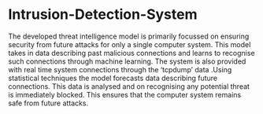 # Intrusion-Detection-System

The developed threat intelligence model is primarily focussed on ensuring security from future attacks for only a single computer system. 
This model takes in data describing past malicious connections and learns to recognise such connections through machine learning. 
The system is also provided with real time system connections through the ‘tcpdump’ data .Using statistical techniques the model forecasts data describing future connections. This data is analysed and on recognising any potential threat is immediately blocked.
This ensures that the computer system remains safe from future attacks. 

